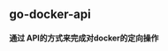 ## go-docker-api


#### 通过 API的方式来完成对docker的定向操作

[foo]: https://github.com/A-Anonymous/go-docker-api/blob/master/Doc/API%E6%96%87%E6%A1%A3.md  "API 文档"

